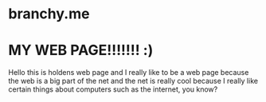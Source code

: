 # branchy.me
<!DOCTYPE html>
<html>
	<body>
	<h1>MY WEB PAGE!!!!!!! :)</h1>
	<p>Hello this is holdens web page and I really like to be a web page because the web is a big part of the net and the net is really cool because
	I really like certain things about computers such as the internet, you know?</p>
	</body>
	</html>
